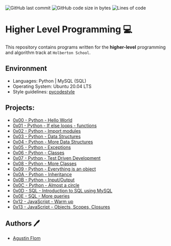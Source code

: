 ![GitHub last commit](https://img.shields.io/github/last-commit/agusfl/holbertonschool-higher_level_programming)
![GitHub code size in bytes](https://img.shields.io/github/languages/code-size/agusfl/holbertonschool-higher_level_programming)
![Lines of code](https://img.shields.io/tokei/lines/github/agusfl/holbertonschool-higher_level_programming)

# Higher Level Programming :computer:

This repository contains programs written for the **higher-level** programming and algorithm track at `Holberton School`. 

## Environment 

* Languages: Python | MySQL (SQL)
* Operating System: Ubuntu 20.04 LTS
* Style guidelines: [pycodestyle](https://pypi.org/project/pycodestyle/)

## Projects:

* [0x00 - Python - Hello World](./0x00-python-hello_world)
* [0x01 - Python - If else loops - functions](./0x01-python-if_else_loops_functions)
* [0x02 - Python - Import modules](./0x02-python-import_modules)
* [0x03 - Python - Data Structures](./0x03-python-data_structures)
* [0x04 - Python - More Data Structures](./0x04-python-more_data_structures)
* [0x05 - Python - Exceptions](./0x05-python-exceptions)
* [0x06 - Python - Classes](./0x06-python-classes)
* [0x07 - Python - Test Driven Development](./0x07-python-test_driven_development)
* [0x08 - Python - More Classes](./0x08-python-more_classes)
* [0x09 - Python - Everything is an object](./0x09-python-everything_is_object)
* [0x0A - Python - Inheritance](./0x0A-python-inheritance)
* [0x0B - Python - Input/Output](./0x0B-python-input_output)
* [0x0C - Python - Almost a circle](./0x0C-python-almost_a_circle)
* [0x0D - SQL - Introduction to SQL using MySQL](./0x0D-SQL_introduction)
* [0x0E - SQL - More queries](./0x0E-SQL_more_queries)
* [0x12 - JavaScript - Warm up](./0x12-javascript-warm_up)
* [0x13 - JavaScript - Objects, Scopes, Closures](./0x13-javascript_objects_scopes_closures)

## Authors :pen:

 * [Agustin Flom](https://www.linkedin.com/in/agustin-f/)
